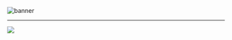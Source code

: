 <!--

<div style="width: 100%;">
  <img src="profile.png" style="width: 100%;" alt="">
</div>

-->

<picture>
  <source media="(prefers-color-scheme: dark)" srcset="media/banner-dark-new.png">
  <source media="(prefers-color-scheme: light)" srcset="media/banner-light-new.png">
  <img alt="banner">
</picture>

<hr>

![](https://komarev.com/ghpvc/?username=malviyahimanshu&style=plastic&label=Profile+Visits)

<!--
![memoji](memoji2.gif)

**malviyaHimanshu/malviyahimanshu** is a ✨ _special_ ✨ repository because its `README.md` (this file) appears on your GitHub profile.

Here are some ideas to get you started:

- 🔭 I’m currently working on ...
- 🌱 I’m currently learning ...
- 👯 I’m looking to collaborate on ...
- 🤔 I’m looking for help with ...
- 💬 Ask me about ...
- 📫 How to reach me: ...
- 😄 Pronouns: ...
- ⚡ Fun fact: ...
-->
